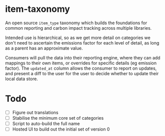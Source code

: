 # item-taxonomy

An open source `item_type` taxonomy which builds the foundations for common reporting and carbon impact tracking across multiple libraries.

Intended use is hierarchical, so as we get more detail on categories we don't need to ascertain the emissions factor for each level of detail, as long as a parent has an approximate value.

Consumers will pull the data into their reporting engine, where they can add mappings to their own items, or overrides for specific details (eg emission factor). The `updated_at` column allows the consumer to report on updates, and present a diff to the user for the user to decide whether to update their local data store.

# Todo

- [ ] Figure out translations
- [ ] Stabilise the minimum core set of categories
- [ ] Script to auto-build the full name
- [ ] Hosted UI to build out the initial set of version 0
